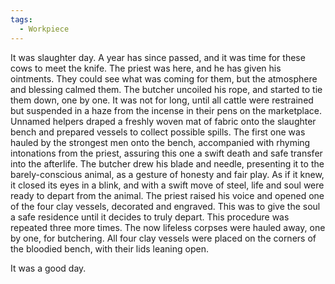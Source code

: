 ```yaml
---
tags:
  - Workpiece
---
```

It was slaughter day.
A year has since passed, and it was time for these cows to meet the knife. 
The priest was here, and he has given his ointments. 
They could see what was coming for them, but the atmosphere and blessing calmed them.
The butcher uncoiled his rope, and started to tie them down, one by one.
It was not for long, until all cattle were restrained but suspended in a haze from the incense in their pens on the marketplace. 
Unnamed helpers draped a freshly woven mat of fabric onto the slaughter bench and prepared vessels to collect possible spills. 
The first one was hauled by the strongest men onto the bench, accompanied with rhyming intonations from the priest, assuring this one a swift death and safe transfer into the afterlife. 
The butcher drew his blade and needle, presenting it to the barely-conscious animal, as a gesture of honesty and fair play. 
As if it knew, it closed its eyes in a blink, and with a swift move of steel, life and soul were ready to depart from the animal. 
The priest raised his voice and opened one of the four clay vessels, decorated and engraved. This was to give the soul a safe residence until it decides to truly depart. 
This procedure was repeated three more times. 
The now lifeless corpses were hauled away, one by one, for butchering. 
All four clay vessels were placed on the corners of the bloodied bench, with their lids leaning open. 

It was a good day. 